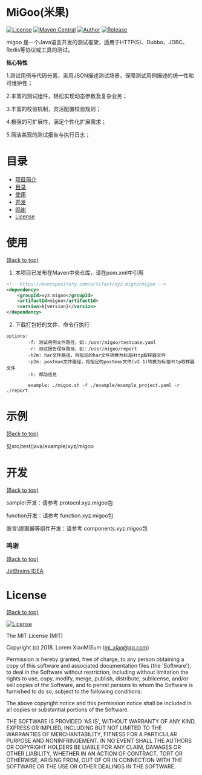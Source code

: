 <!-- Add banner here -->

# MiGoo(米果)

<!-- Add buttons here -->

[![License](http://img.shields.io/badge/license-MIT-blue.svg)](https://github.com/XiaoMiSum/MiGoo/blob/master/LICENSE)
[![Maven Central](https://maven-badges.herokuapp.com/maven-central/xyz.migoo/migoo/badge.svg)](https://maven-badges.herokuapp.com/maven-central/xyz.migoo/migoo)
[![Author](https://img.shields.io/badge/Author-xiaomi-yellow.svg)](https://github.com/XiaoMiSum)
[![Release](https://img.shields.io/github/release/XiaoMiSum/migoo.svg)](https://github.com/XiaoMiSum/MiGoo/releases)

<!-- Describe your project in brief -->

migoo 是一个Java语言开发的测试框架，适用于HTTP(S)、Dubbo、JDBC、Redis等协议或工具的测试。

**核心特性**

1.测试用例与代码分离，采用JSON描述测试场景，保障测试用例描述的统一性和可维护性；

2.丰富的测试组件，轻松实现动态参数及复杂业务；

3.丰富的校验机制，灵活配置校验规则；

4.极强的可扩展性，满足个性化扩展需求；

5.简洁美观的测试报告与执行日志；

# 目录

- [项目简介](#MiGoo(米果))
- [目录](#目录)
- [使用](#使用)
- [开发](#开发)
- [鸣谢](#鸣谢)
- [License](#license)

# 使用
[(Back to top)](#目录)

1. 本项目已发布在Maven中央仓库，请在pom.xml中引用

``` xml
<!-- https://mvnrepository.com/artifact/xyz.migoo/migoo -->
<dependency>
    <groupId>xyz.migoo</groupId>
    <artifactId>migoo</artifactId>
    <version>${version}</version>
</dependency>
```

2. 下载打包好的文件，命令行执行

``` shell
options:
        -f: 测试用例文件路径，如：/user/migoo/testcase.yaml
        -r: 测试报告保存路径，如：/user/migoo/report
        -h2m: har文件路径，将指定的har文件转换为标准Http取样器文件
        -p2m: postman文件路径，将指定的postman文件(v2.1)转换为标准Http取样器文件
        -h: 帮助信息
        
        example: ./migoo.sh -f ./example/example_project.yaml -r ./report
``` 

# 示例
[(Back to top)](#目录)

见src/test/java/example/xyz/migoo

# 开发
[(Back to top)](#目录)

sampler开发：请参考 protocol.xyz.migoo包

function开发：请参考 function.xyz.migoo包

断言\提取器等组件开发：请参考 components.xyz.migoo包

### 鸣谢
[(Back to top)](#目录)

[JetBrains IDEA](https://www.jetbrains.com)

# License
[(Back to top)](#目录)

[![License](http://img.shields.io/badge/license-MIT-blue.svg)](https://github.com/XiaoMiSum/MiGoo/blob/master/LICENSE)

The MIT License (MIT)

Copyright (c) 2018. Lorem XiaoMiSum (mi_xiao@qq.com)

Permission is hereby granted, free of charge, to any person obtaining
a copy of this software and associated documentation files (the
'Software'), to deal in the Software without restriction, including
without limitation the rights to use, copy, modify, merge, publish,
distribute, sublicense, and/or sell copies of the Software, and to
permit persons to whom the Software is furnished to do so, subject to
the following conditions:

The above copyright notice and this permission notice shall be
included in all copies or substantial portions of the Software.

THE SOFTWARE IS PROVIDED 'AS IS', WITHOUT WARRANTY OF ANY KIND,
EXPRESS OR IMPLIED, INCLUDING BUT NOT LIMITED TO THE WARRANTIES OF
MERCHANTABILITY, FITNESS FOR A PARTICULAR PURPOSE AND NONINFRINGEMENT.
IN NO EVENT SHALL THE AUTHORS OR COPYRIGHT HOLDERS BE LIABLE FOR ANY
CLAIM, DAMAGES OR OTHER LIABILITY, WHETHER IN AN ACTION OF CONTRACT,
TORT OR OTHERWISE, ARISING FROM, OUT OF OR IN CONNECTION WITH THE
SOFTWARE OR THE USE OR OTHER DEALINGS IN THE SOFTWARE.